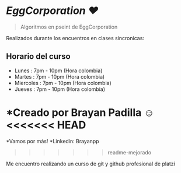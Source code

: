 # *EggCorporation ♥*

> Algoritmos en pseint de EggCorporation

Realizados durante los encuentros en clases sincronicas:
## Horario del curso
* Lunes : 7pm - 10pm (Hora colombia)
* Martes : 7pm - 10pm (Hora colombia)
* Miercoles : 7pm - 10pm (Hora colombia)
* Jueves : 7pm - 10pm (Hora colombia) 


*Creado por Brayan Padilla ☺
<<<<<<< HEAD
=======
*Vamos por más!
*Linkedin: Brayanpp
>>>>>>> readme-mejorado

Me encuentro realizando un curso de git y github profesional de platzi

